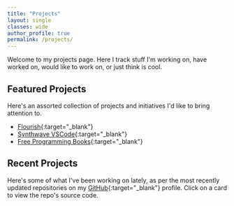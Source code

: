 ```yaml
---
title: "Projects"
layout: single
classes: wide
author_profile: true
permalink: /projects/
---
```


<script src="/assets/js/dynamic-link-targeting.js"></script>

Welcome to my projects page. Here I track stuff I'm working on, have worked on, would like to work on, or just think is cool.

## Featured Projects

Here's an assorted collection of projects and initiatives I'd like to bring attention to.

* [Flourish](https://flourish.studio/){:target="_blank"}
* [Synthwave VSCode](https://github.com/robb0wen/synthwave-vscode){:target="_blank"}
* [Free Programming Books](https://github.com/EbookFoundation/free-programming-books){:target="_blank"}

## Recent Projects

Here's some of what I've been working on lately, as per the most recently updated repositories on my [GitHub](https://github.com/segunak){:target="_blank"} profile. Click on a card to view the repo's source code.

<link rel="stylesheet" href="/assets/css/card.css">
<script src="/assets/js/card-generator.js"></script>
<div id="github-cards-container"></div>
